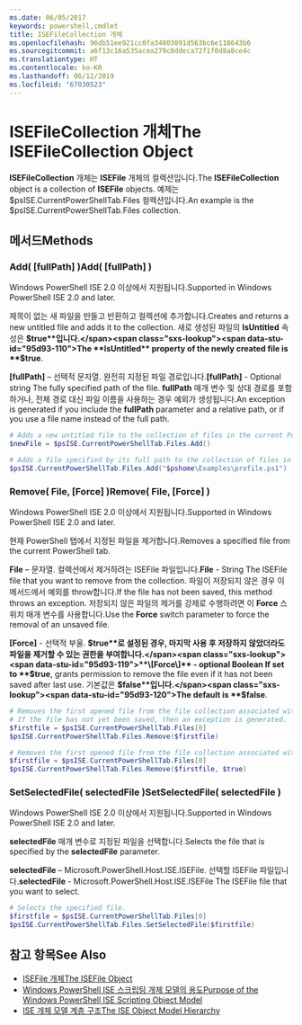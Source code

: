 ```yaml
---
ms.date: 06/05/2017
keywords: powershell,cmdlet
title: ISEFileCollection 개체
ms.openlocfilehash: 96db51ee921cc0fa34803091d563bc6e118643b6
ms.sourcegitcommit: a6f13c16a535acea279c0ddeca72f1f0d8a8ce4c
ms.translationtype: HT
ms.contentlocale: ko-KR
ms.lasthandoff: 06/12/2019
ms.locfileid: "67030523"
---
```

# <a name="the-isefilecollection-object"></a><span data-ttu-id="95d93-103">ISEFileCollection 개체</span><span class="sxs-lookup"><span data-stu-id="95d93-103">The ISEFileCollection Object</span></span>

<span data-ttu-id="95d93-104">**ISEFileCollection** 개체는 **ISEFile** 개체의 컬렉션입니다.</span><span class="sxs-lookup"><span data-stu-id="95d93-104">The **ISEFileCollection** object is a collection of **ISEFile** objects.</span></span> <span data-ttu-id="95d93-105">예제는 $psISE.CurrentPowerShellTab.Files 컬렉션입니다.</span><span class="sxs-lookup"><span data-stu-id="95d93-105">An example is the $psISE.CurrentPowerShellTab.Files collection.</span></span>

## <a name="methods"></a><span data-ttu-id="95d93-106">메서드</span><span class="sxs-lookup"><span data-stu-id="95d93-106">Methods</span></span>

### <a name="add-fullpath-"></a><span data-ttu-id="95d93-107">Add\( \[fullPath\] \)</span><span class="sxs-lookup"><span data-stu-id="95d93-107">Add\( \[fullPath\] \)</span></span>

<span data-ttu-id="95d93-108">Windows PowerShell ISE 2.0 이상에서 지원됩니다.</span><span class="sxs-lookup"><span data-stu-id="95d93-108">Supported in Windows PowerShell ISE 2.0 and later.</span></span>

<span data-ttu-id="95d93-109">제목이 없는 새 파일을 만들고 반환하고 컬렉션에 추가합니다.</span><span class="sxs-lookup"><span data-stu-id="95d93-109">Creates and returns a new untitled file and adds it to the collection.</span></span> <span data-ttu-id="95d93-110">새로 생성된 파일의 **IsUntitled** 속성은 **$true**입니다.</span><span class="sxs-lookup"><span data-stu-id="95d93-110">The **IsUntitled** property of the newly created file is **$true**.</span></span>

<span data-ttu-id="95d93-111">**\[fullPath\]** – 선택적 문자열. 완전히 지정된 파일 경로입니다.</span><span class="sxs-lookup"><span data-stu-id="95d93-111">**\[fullPath\]** - Optional string The fully specified path of the file.</span></span> <span data-ttu-id="95d93-112">**fullPath** 매개 변수 및 상대 경로를 포함하거나, 전체 경로 대신 파일 이름을 사용하는 경우 예외가 생성됩니다.</span><span class="sxs-lookup"><span data-stu-id="95d93-112">An exception is generated if you include the **fullPath** parameter and a relative path, or if you use a file name instead of the full path.</span></span>

```powershell
# Adds a new untitled file to the collection of files in the current PowerShell tab.
$newFile = $psISE.CurrentPowerShellTab.Files.Add()

# Adds a file specified by its full path to the collection of files in the current PowerShell tab.
$psISE.CurrentPowerShellTab.Files.Add("$pshome\Examples\profile.ps1")
```

### <a name="remove-file-force-"></a><span data-ttu-id="95d93-113">Remove\( File, \[Force\] \)</span><span class="sxs-lookup"><span data-stu-id="95d93-113">Remove\( File, \[Force\] \)</span></span>

<span data-ttu-id="95d93-114">Windows PowerShell ISE 2.0 이상에서 지원됩니다.</span><span class="sxs-lookup"><span data-stu-id="95d93-114">Supported in Windows PowerShell ISE 2.0 and later.</span></span>

<span data-ttu-id="95d93-115">현재 PowerShell 탭에서 지정된 파일을 제거합니다.</span><span class="sxs-lookup"><span data-stu-id="95d93-115">Removes a specified file from the current PowerShell tab.</span></span>

<span data-ttu-id="95d93-116">**File** – 문자열. 컬렉션에서 제거하려는 ISEFile 파일입니다.</span><span class="sxs-lookup"><span data-stu-id="95d93-116">**File** - String The ISEFile file that you want to remove from the collection.</span></span> <span data-ttu-id="95d93-117">파일이 저장되지 않은 경우 이 메서드에서 예외를 throw합니다.</span><span class="sxs-lookup"><span data-stu-id="95d93-117">If the file has not been saved, this method throws an exception.</span></span> <span data-ttu-id="95d93-118">저장되지 않은 파일의 제거를 강제로 수행하려면 이 **Force** 스위치 매개 변수를 사용합니다.</span><span class="sxs-lookup"><span data-stu-id="95d93-118">Use the **Force** switch parameter to force the removal of an unsaved file.</span></span>

<span data-ttu-id="95d93-119">**\[Force\]** - 선택적 부울. **$true**로 설정된 경우, 마지막 사용 후 저장하지 않았더라도 파일을 제거할 수 있는 권한을 부여합니다.</span><span class="sxs-lookup"><span data-stu-id="95d93-119">**\[Force\]** - optional Boolean If set to **$true**, grants permission to remove the file even if it has not been saved after last use.</span></span> <span data-ttu-id="95d93-120">기본값은 **$false**입니다.</span><span class="sxs-lookup"><span data-stu-id="95d93-120">The default is **$false**.</span></span>

```powershell
# Removes the first opened file from the file collection associated with the current PowerShell tab.
# If the file has not yet been saved, then an exception is generated.
$firstfile = $psISE.CurrentPowerShellTab.Files[0]
$psISE.CurrentPowerShellTab.Files.Remove($firstfile)

# Removes the first opened file from the file collection associated with the current PowerShell tab, even if it has not been saved.
$firstfile = $psISE.CurrentPowerShellTab.Files[0]
$psISE.CurrentPowerShellTab.Files.Remove($firstfile, $true)
```

### <a name="setselectedfile-selectedfile-"></a><span data-ttu-id="95d93-121">SetSelectedFile\( selectedFile \)</span><span class="sxs-lookup"><span data-stu-id="95d93-121">SetSelectedFile\( selectedFile \)</span></span>

<span data-ttu-id="95d93-122">Windows PowerShell ISE 2.0 이상에서 지원됩니다.</span><span class="sxs-lookup"><span data-stu-id="95d93-122">Supported in Windows PowerShell ISE 2.0 and later.</span></span>

<span data-ttu-id="95d93-123">**selectedFile** 매개 변수로 지정된 파일을 선택합니다.</span><span class="sxs-lookup"><span data-stu-id="95d93-123">Selects the file that is specified by the **selectedFile** parameter.</span></span>

<span data-ttu-id="95d93-124">**selectedFile** – Microsoft.PowerShell.Host.ISE.ISEFile. 선택할 ISEFile 파일입니다.</span><span class="sxs-lookup"><span data-stu-id="95d93-124">**selectedFile** - Microsoft.PowerShell.Host.ISE.ISEFile The ISEFile file that you want to select.</span></span>

```powershell
# Selects the specified file.
$firstfile = $psISE.CurrentPowerShellTab.Files[0]
$psISE.CurrentPowerShellTab.Files.SetSelectedFile($firstfile)
```

## <a name="see-also"></a><span data-ttu-id="95d93-125">참고 항목</span><span class="sxs-lookup"><span data-stu-id="95d93-125">See Also</span></span>

- [<span data-ttu-id="95d93-126">ISEFile 개체</span><span class="sxs-lookup"><span data-stu-id="95d93-126">The ISEFile Object</span></span>](The-ISEFile-Object.md)
- [<span data-ttu-id="95d93-127">Windows PowerShell ISE 스크립팅 개체 모델의 용도</span><span class="sxs-lookup"><span data-stu-id="95d93-127">Purpose of the Windows PowerShell ISE Scripting Object Model</span></span>](Purpose-of-the-Windows-PowerShell-ISE-Scripting-Object-Model.md)
- [<span data-ttu-id="95d93-128">ISE 개체 모델 계층 구조</span><span class="sxs-lookup"><span data-stu-id="95d93-128">The ISE Object Model Hierarchy</span></span>](The-ISE-Object-Model-Hierarchy.md)

